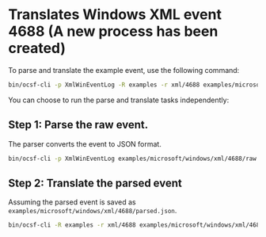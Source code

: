 # Translates Windows XML event 4688 (A new process has been created)

To parse and translate the example event, use the following command:
```bash
bin/ocsf-cli -p XmlWinEventLog -R examples -r xml/4688 examples/microsoft/windows/xml/4688/raw.xml
```

You can choose to run the parse and translate tasks independently:

## Step 1: Parse the raw event.
The parser converts the event to JSON format.
```bash
bin/ocsf-cli -p XmlWinEventLog examples/microsoft/windows/xml/4688/raw.xml
```

## Step 2: Translate the parsed event
Assuming the parsed event is saved as `examples/microsoft/windows/xml/4688/parsed.json`.

```bash
bin/ocsf-cli -R examples -r xml/4688 examples/microsoft/windows/xml/4688/parsed.json
```
